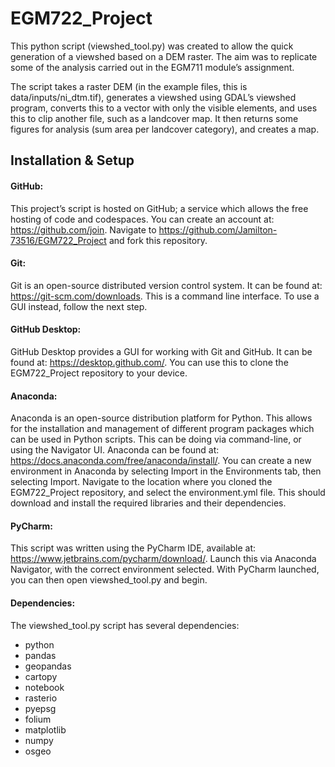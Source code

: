 
# EGM722_Project

This python script (viewshed_tool.py) was created to allow the quick generation of a viewshed based on a DEM raster. The aim was to replicate some of the analysis carried out in the EGM711 module’s assignment.

The script takes a raster DEM (in the example files, this is data/inputs/ni_dtm.tif), generates a viewshed using GDAL’s viewshed program, converts this to a vector with only the visible elements, and uses this to clip another file, such as a landcover map. It then returns some figures for analysis (sum area per landcover category), and creates a map.



## Installation & Setup

#### GitHub:

This project’s script is hosted on GitHub; a service which allows the free hosting of code and codespaces. You can create an account at: https://github.com/join. Navigate to https://github.com/Jamilton-73516/EGM722_Project and fork this repository.

#### Git:

Git is an open-source distributed version control system. It can be found at: https://git-scm.com/downloads. This is a command line interface. To use a GUI instead, follow the next step.

#### GitHub Desktop:

GitHub Desktop provides a GUI for working with Git and GitHub. It can be found at: https://desktop.github.com/. You can use this to clone the EGM722_Project repository to your device.

#### Anaconda:

Anaconda is an open-source distribution platform for Python. This allows for the installation and management of different program packages which can be used in Python scripts. This can be doing via command-line, or using the Navigator UI. Anaconda can be found at: https://docs.anaconda.com/free/anaconda/install/.
You can create a new environment in Anaconda by selecting Import in the Environments tab, then selecting Import. Navigate to the location where you cloned the EGM722_Project repository, and select the environment.yml file. This should download and install the required libraries and their dependencies.

#### PyCharm:

This script was written using the PyCharm IDE, available at: https://www.jetbrains.com/pycharm/download/. Launch this via Anaconda Navigator, with the correct environment selected. With PyCharm launched, you can then open viewshed_tool.py and begin.

#### Dependencies:

The viewshed_tool.py script has several dependencies:
  - python
  - pandas
  - geopandas
  - cartopy
  - notebook
  - rasterio
  - pyepsg
  - folium
  - matplotlib
  - numpy
  - osgeo
